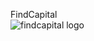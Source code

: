 FindCapital<br>
![findcapital logo](https://github.com/rishikgoud/FindCapital/assets/160753840/cb71eab1-a6bf-4b2f-b3a7-a8037cdafd09)

